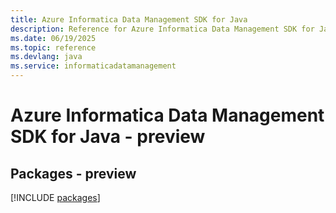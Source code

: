 ```yaml
---
title: Azure Informatica Data Management SDK for Java
description: Reference for Azure Informatica Data Management SDK for Java
ms.date: 06/19/2025
ms.topic: reference
ms.devlang: java
ms.service: informaticadatamanagement
---
```

# Azure Informatica Data Management SDK for Java - preview
## Packages - preview
[!INCLUDE [packages](informatica-data-management-index.md)]